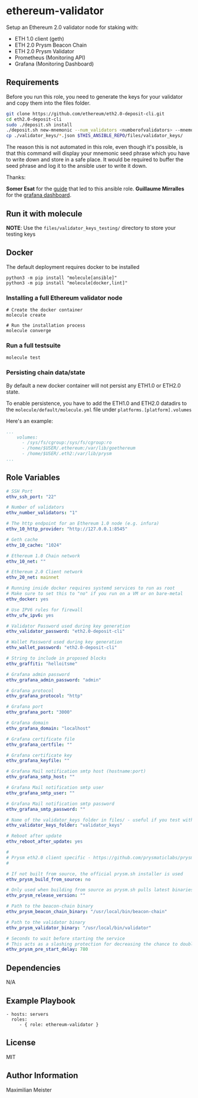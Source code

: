 ethereum-validator
=========

Setup an Ethereum 2.0 validator node for staking with:

- ETH 1.0 client (geth)
- ETH 2.0 Prysm Beacon Chain
- ETH 2.0 Prysm Validator
- Prometheus (Monitoring API)
- Grafana (Monitoring Dashboard)

Requirements
------------

Before you run this role, you need to generate the keys for your validator and copy them into the files folder.

```bash
git clone https://github.com/ethereum/eth2.0-deposit-cli.git
cd eth2.0-deposit-cli
sudo ./deposit.sh install
./deposit.sh new-mnemonic --num_validators <numberofvalidators> --mnemonic_language=english --chain <chain>
cp ./validator_keys/*.json $THIS_ANSIBLE_REPO/files/validator_keys/
```

The reason this is not automated in this role, even though it's possible, is that this command will display your mnemonic seed phrase which you have to write down and store in a safe place. It would be required to buffer the seed phrase and log it to the ansible user to write it down.

Thanks:

**Somer Esat** for the [guide](https://someresat.medium.com/guide-to-staking-on-ethereum-2-0-ubuntu-medalla-prysm-4d2a86cc637b) that led to this ansible role.
**Guillaume Mirralles** for the [grafana dashboard](https://raw.githubusercontent.com/GuillaumeMiralles/prysm-grafana-dashboard/master/less_10_validators.json).

Run it with molecule
--------------------

**NOTE**: Use the `files/validator_keys_testing/` directory to store your testing keys

## Docker

The default deployment requires docker to be installed

```
python3 -m pip install "molecule[ansible]"
python3 -m pip install "molecule[docker,lint]"
```

### Installing a full Ethereum validator node

```
# Create the docker container
molecule create

# Run the installation process
molecule converge
```

### Run a full testsuite

`molecule test`

### Persisting chain data/state

By default a new docker container will not persist any ETH1.0 or ETH2.0 state.

To enable persistence, you have to add the ETH1.0 and ETH2.0 datadirs to the `molecule/default/molecule.yml` file  under `platforms.[platform].volumes`

Here's an example:

```yaml
...
    volumes:
      - /sys/fs/cgroup:/sys/fs/cgroup:ro
      - /home/$USER/.ethereum:/var/lib/goethereum
      - /home/$USER/.eth2:/var/lib/prysm
...
```

Role Variables
--------------

```yaml
# SSH Port
ethv_ssh_port: "22"

# Number of validators
ethv_number_validators: "1"

# The http endpoint for an Ethereum 1.0 node (e.g. infura)
ethv_10_http_provider: "http://127.0.0.1:8545"

# Geth cache
ethv_10_cache: "1024"

# Ethereum 1.0 Chain network
ethv_10_net: ""

# Ethereum 2.0 Client network
ethv_20_net: mainnet

# Running inside docker requires systemd services to run as root
# Make sure to set this to "no" if you run on a VM or on bare-metal
ethv_docker: yes

# Use IPV6 rules for firewall
ethv_ufw_ipv6: yes

# Validator Password used during key generation
ethv_validator_password: "eth2.0-deposit-cli"

# Wallet Password used during key generation
ethv_wallet_password: "eth2.0-deposit-cli"

# String to include in proposed blocks
ethv_graffiti: "helloitsme"

# Grafana admin password
ethv_grafana_admin_password: "admin"

# Grafana protocol
ethv_grafana_protocol: "http"

# Grafana port
ethv_grafana_port: "3000"

# Grafana domain
ethv_grafana_domain: "localhost"

# Grafana certificate file
ethv_grafana_certfile: ""

# Grafana certificate key
ethv_grafana_keyfile: ""

# Grafana Mail notification smtp host (hostname:port)
ethv_grafana_smtp_host: ""

# Grafana Mail notification smtp user
ethv_grafana_smtp_user: ""

# Grafana Mail notification smtp password
ethv_grafana_smtp_password: ""

# Name of the validator_keys folder in files/ - useful if you test with multiple different ones
ethv_validator_keys_folder: "validator_keys"

# Reboot after update
ethv_reboot_after_update: yes

#
# Prysm eth2.0 client specific - https://github.com/prysmaticlabs/prysm
#

# If not built from source, the official prysm.sh installer is used
ethv_prysm_build_from_source: no

# Only used when building from source as prysm.sh pulls latest binaries
ethv_prysm_release_version: ""

# Path to the beacon-chain binary
ethv_prysm_beacon_chain_binary: "/usr/local/bin/beacon-chain"

# Path to the validator binary
ethv_prysm_validator_binary: "/usr/local/bin/validator"

# Seconds to wait before starting the service
# This acts as a slashing protection for decreasing the chance to double attestations
ethv_prysm_pre_start_delay: 780
```

Dependencies
------------

N/A

Example Playbook
----------------

    - hosts: servers
      roles:
         - { role: ethereum-validator }

License
-------

MIT

Author Information
------------------

Maximilian Meister
